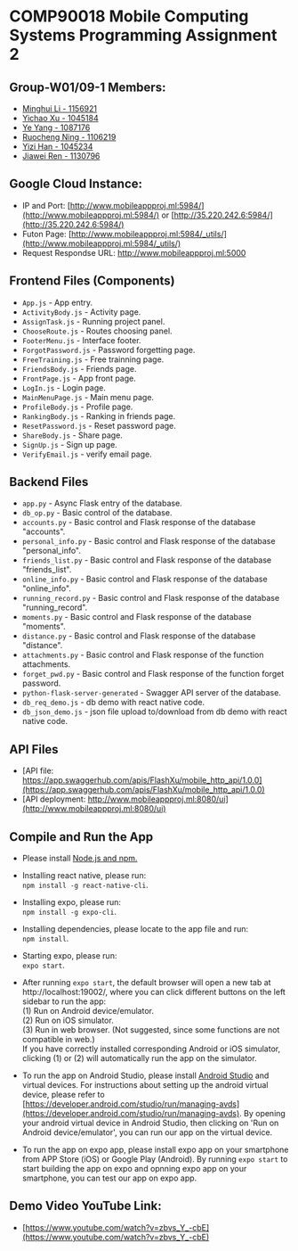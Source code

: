 # COMP90018 Mobile Computing Systems Programming Assignment 2

## Group-W01/09-1 Members:
* [Minghui Li - 1156921](https://github.com/lmh1993)
* [Yichao Xu - 1045184](https://github.com/FlashXu)
* [Ye Yang - 1087176](https://github.com/Ace2YY)
* [Ruocheng Ning - 1106219](https://github.com/Irrela)
* [Yizi Han - 1045234](https://github.com/YiziH)
* [Jiawei Ren - 1130796](https://github.com/JiaweiRenUBC)

## Google Cloud Instance:
* IP and Port: [http://www.mobileappproj.ml:5984/](http://www.mobileappproj.ml:5984/) or [http://35.220.242.6:5984/](http://35.220.242.6:5984/)  
* Futon Page: [http://www.mobileappproj.ml:5984/_utils/](http://www.mobileappproj.ml:5984/_utils/) 
* Request Respondse URL: http://www.mobileappproj.ml:5000

## Frontend Files (Components)
* `App.js` - App entry.
* `ActivityBody.js` - Activity page.
* `AssignTask.js` - Running project panel.
* `ChooseRoute.js` - Routes choosing panel.
* `FooterMenu.js` - Interface footer.
* `ForgotPassword.js` - Password forgetting page.
* `FreeTraining.js` - Free trainning page.
* `FriendsBody.js` - Friends page.
* `FrontPage.js` - App front page.
* `LogIn.js` - Login page.
* `MainMenuPage.js` - Main menu page.
* `ProfileBody.js` - Profile page.
* `RankingBody.js` - Ranking in friends page.
* `ResetPassword.js` - Reset password page.
* `ShareBody.js` - Share page.
* `SignUp.js` - Sign up page.
* `VerifyEmail.js` - verify email page.

## Backend Files
* `app.py` - Async Flask entry of the database.
* `db_op.py` - Basic control of the database.
* `accounts.py` - Basic control and Flask response of the database "accounts".
* `personal_info.py` - Basic control and Flask response of the database "personal_info".
* `friends_list.py` - Basic control and Flask response of the database "friends_list".
* `online_info.py` - Basic control and Flask response of the database "online_info".
* `running_record.py` - Basic control and Flask response of the database "running_record".
* `moments.py` - Basic control and Flask response of the database "moments".
* `distance.py` - Basic control and Flask response of the database "distance".
* `attachments.py` - Basic control and Flask response of the function attachments.
* `forget_pwd.py` - Basic control and Flask response of the function forget password.
* `python-flask-server-generated` - Swagger API server of the database.
* `db_req_demo.js` - db demo with react native code.
* `db_json_demo.js` - json file upload to/download from db demo with react native code.


## API Files
* [API file: https://app.swaggerhub.com/apis/FlashXu/mobile_http_api/1.0.0](https://app.swaggerhub.com/apis/FlashXu/mobile_http_api/1.0.0)
* [API deployment: http://www.mobileappproj.ml:8080/ui](http://www.mobileappproj.ml:8080/ui)

## Compile and Run the App
* Please install [Node.js and npm.](https://nodejs.org/en/download/)  
* Installing react native, please run:
<br>  `npm install -g react-native-cli`.  
* Installing expo, please run:
<br>  `npm install -g expo-cli`.
* Installing dependencies, please locate to the app file and run:
<br>  `npm install`.

* Starting expo, please run:
<br>  `expo start`.

* After running `expo start`, the default browser will open a new tab at http://localhost:19002/, where you can click different buttons on the left sidebar to run the app:
<br>(1) Run on Android device/emulator.
<br>(2) Run on iOS simulator.
<br>(3) Run in web browser. (Not suggested, since some functions are not compatible in web.)
<br>If you have correctly installed corresponding Android or iOS simulator, clicking (1) or (2) will automatically run the app on the simulator.   
  
* To run the app on Android Studio, please install [Android Studio](https://developer.android.com/studio) and virtual devices. For instructions about setting up the android virtual device, please refer to [https://developer.android.com/studio/run/managing-avds](https://developer.android.com/studio/run/managing-avds). By opening your android virtual device in Android Studio, then clicking on 'Run on Android device/emulator', you can run our app on the virtual device.   
  
* To run the app on expo app, please install expo app on your smartphone from APP Store (iOS) or Google Play (Android). By running `expo start`  to start building the app on expo and opnning expo app on your smartphone, you can test our app on expo app.  

## Demo Video YouTube Link:
* [https://www.youtube.com/watch?v=zbvs_Y_-cbE](https://www.youtube.com/watch?v=zbvs_Y_-cbE)

